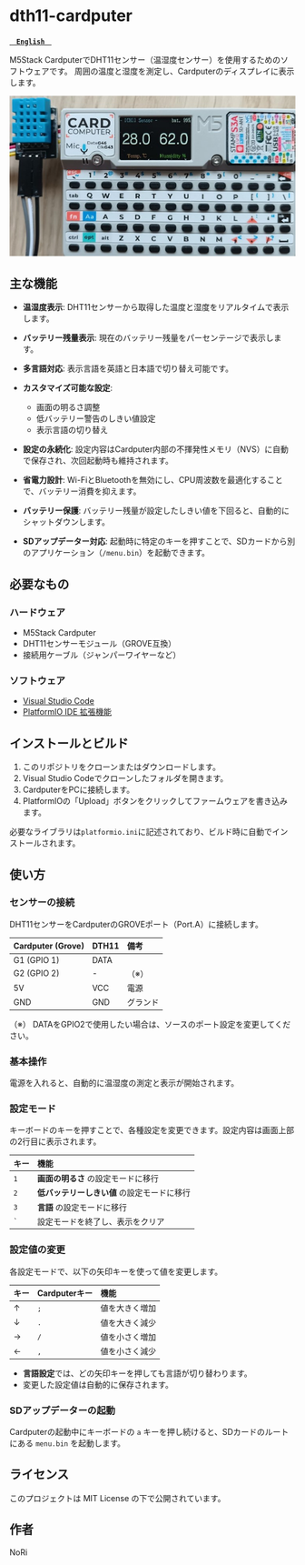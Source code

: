 # dth11-cardputer
**[`　English　`](README.md)**

M5Stack CardputerでDHT11センサー（温湿度センサー）を使用するためのソフトウェアです。
周囲の温度と湿度を測定し、Cardputerのディスプレイに表示します。

![DTH11-Cardputer](images/s-DTH11-02.jpg)<br>

## 主な機能

- **温湿度表示**: DHT11センサーから取得した温度と湿度をリアルタイムで表示します。
- **バッテリー残量表示**: 現在のバッテリー残量をパーセンテージで表示します。

- **多言語対応**: 表示言語を英語と日本語で切り替え可能です。
- **カスタマイズ可能な設定**:
    *   画面の明るさ調整
    *   低バッテリー警告のしきい値設定
    *   表示言語の切り替え
- **設定の永続化**: 設定内容はCardputer内部の不揮発性メモリ（NVS）に自動で保存され、次回起動時も維持されます。
- **省電力設計**: Wi-FiとBluetoothを無効にし、CPU周波数を最適化することで、バッテリー消費を抑えます。
- **バッテリー保護**: バッテリー残量が設定したしきい値を下回ると、自動的にシャットダウンします。
- **SDアップデーター対応**: 起動時に特定のキーを押すことで、SDカードから別のアプリケーション（`/menu.bin`）を起動できます。



## 必要なもの

### ハードウェア
- M5Stack Cardputer
- DHT11センサーモジュール（GROVE互換）
- 接続用ケーブル（ジャンパーワイヤーなど）

### ソフトウェア
- [Visual Studio Code](https://code.visualstudio.com/)
- [PlatformIO IDE 拡張機能](https://platformio.org/platformio-ide)

## インストールとビルド

1. このリポジトリをクローンまたはダウンロードします。
2. Visual Studio Codeでクローンしたフォルダを開きます。
3. CardputerをPCに接続します。
4. PlatformIOの「Upload」ボタンをクリックしてファームウェアを書き込みます。

必要なライブラリは`platformio.ini`に記述されており、ビルド時に自動でインストールされます。

## 使い方

### センサーの接続
DHT11センサーをCardputerのGROVEポート（Port.A）に接続します。

| Cardputer (Grove) | DTH11 | 備考                               |
| :---------------- | :------ | :--------------------------------- |
| G1 (GPIO 1)       | DATA    |                                    |
| G2 (GPIO 2)       | - 　    | （※）                              |
| 5V                | VCC     | 電源                               |
| GND               | GND     | グランド                           |

（※） DATAをGPIO2で使用したい場合は、ソースのポート設定を変更してください。

### 基本操作
電源を入れると、自動的に温湿度の測定と表示が開始されます。


### 設定モード

キーボードのキーを押すことで、各種設定を変更できます。設定内容は画面上部の2行目に表示されます。

| キー | 機能                               |
| :--- | :--------------------------------- |
| `1`  | **画面の明るさ** の設定モードに移行 |
| `2`  | **低バッテリーしきい値** の設定モードに移行 |
| `3`  | **言語** の設定モードに移行        |
| `` ` ``  | 設定モードを終了し、表示をクリア   |

### 設定値の変更

各設定モードで、以下の矢印キーを使って値を変更します。

| キー | Cardputerキー | 機能             |
| :--- | :------------ | :--------------- |
| ↑    | `;`           | 値を大きく増加   |
| ↓    | `.`           | 値を大きく減少   |
| →    | `/`           | 値を小さく増加   |
| ←    | `,`           | 値を小さく減少   |

*   **言語設定**では、どの矢印キーを押しても言語が切り替わります。
*   変更した設定値は自動的に保存されます。

### SDアップデーターの起動

Cardputerの起動中にキーボードの `a` キーを押し続けると、SDカードのルートにある `menu.bin` を起動します。

## ライセンス

このプロジェクトは MIT License の下で公開されています。

## 作者

NoRi



